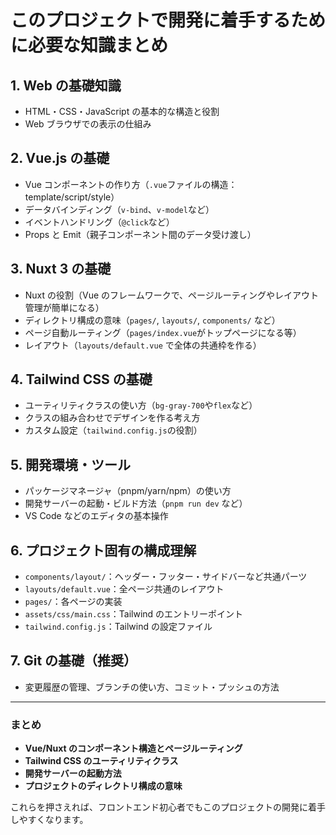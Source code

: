 # このプロジェクトで開発に着手するために必要な知識まとめ

## 1. Web の基礎知識

- HTML・CSS・JavaScript の基本的な構造と役割
- Web ブラウザでの表示の仕組み

## 2. Vue.js の基礎

- Vue コンポーネントの作り方（`.vue`ファイルの構造：template/script/style）
- データバインディング（`v-bind`、`v-model`など）
- イベントハンドリング（`@click`など）
- Props と Emit（親子コンポーネント間のデータ受け渡し）

## 3. Nuxt 3 の基礎

- Nuxt の役割（Vue のフレームワークで、ページルーティングやレイアウト管理が簡単になる）
- ディレクトリ構成の意味（`pages/`, `layouts/`, `components/` など）
- ページ自動ルーティング（`pages/index.vue`がトップページになる等）
- レイアウト（`layouts/default.vue` で全体の共通枠を作る）

## 4. Tailwind CSS の基礎

- ユーティリティクラスの使い方（`bg-gray-700`や`flex`など）
- クラスの組み合わせでデザインを作る考え方
- カスタム設定（`tailwind.config.js`の役割）

## 5. 開発環境・ツール

- パッケージマネージャ（pnpm/yarn/npm）の使い方
- 開発サーバーの起動・ビルド方法（`pnpm run dev` など）
- VS Code などのエディタの基本操作

## 6. プロジェクト固有の構成理解

- `components/layout/`：ヘッダー・フッター・サイドバーなど共通パーツ
- `layouts/default.vue`：全ページ共通のレイアウト
- `pages/`：各ページの実装
- `assets/css/main.css`：Tailwind のエントリーポイント
- `tailwind.config.js`：Tailwind の設定ファイル

## 7. Git の基礎（推奨）

- 変更履歴の管理、ブランチの使い方、コミット・プッシュの方法

---

### まとめ

- **Vue/Nuxt のコンポーネント構造とページルーティング**
- **Tailwind CSS のユーティリティクラス**
- **開発サーバーの起動方法**
- **プロジェクトのディレクトリ構成の意味**

これらを押さえれば、フロントエンド初心者でもこのプロジェクトの開発に着手しやすくなります。
